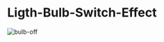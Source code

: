 # Ligth-Bulb-Switch-Effect

![bulb-off](https://user-images.githubusercontent.com/59916393/89106127-003c3880-d445-11ea-949d-04f47ff84db8.JPG)
